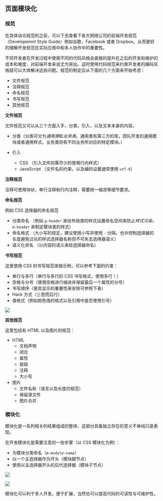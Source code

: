 ## 页面模块化

### 规范

在具体谈论规范的之前，可以下去查看下各大网络公司的前端开发规范（Developemnt Style Guide）例如谷歌，Facebook 或者 Dropbox。从而更好的理解开发规范在实际应用中和多人协作中的重要性。

不同开发者在开发过程中使用不同的代码风格会直接的提升在之后的开发和维护的成本和难度，对前端开发来说尤为突出。这时使用代码规范来约束开发者的编码风格就可以大体解决这些问题。规范的制定应从下面的几个方面来开始考虑：

- 文件规范
- 注释规范
- 命名规范
- 书写规范
- 其他规范

**文件规范**

文件规范又可以从三个方面入手，分类，引入，以及文本本身的内容。

- 分类（分类可分为*通用类*和*业务类*。通用类有第三方的库，团队开发的通用模块或者通用样式。业务类则有不同业务所对应的特定模块。）

- 引入
  - CSS （引入文件则需尽少的使用行内样式）
  - JavaScript （文件名的约束，以及编码设置通常使用 `utf-9`）

**注释规范**

注释可使用块状，单行注释和行内注释，需要统一缩进等细节要求。

**命名规范**

例如 CSS 选择器的命名规范

- 分类命名 （例如 `g-header` 来给布局类的样式设置命名空间来防止*样式污染*，`m-header` 来制定模块类的样式）
- 命名格式 （大小写的规定，建议使用小写并使用 `-` 分隔，也许控制选择器的长度避免过长的样式选择器名称但不可失去选择器语义）
- 语义化命名 （以内容的语义来给选择器命名）

**书写规范**

这里使用 CSS 的书写规范来做示例，可以参考下面的约束：

- 单行与多行（单行与多行的 CSS 书写格式，使用多行！）
- 空格与分号（使用空格进行缩进并保留最后一个属性的分号）
- 书写顺序（更具显示的重要性来安排可参照下表）
- Hack 方式（三思而后行）
- 值格式（例如颜色值的格式以及引用中是否使用引号）

![](../img/M/module_page_style_order.png)

**其他规范**

这里包括有 HTML 以及图片的规范：

- HTML
  - 文档声明
  - 闭合
  - 属性
  - 层级
  - 注释
  - 大小写
- 图片
  - 文件名称（语言以及长度的规范）
  - 保留源文件
  - 图片合并

### 模块化

模块化是一系列相关的结果组成的整体，这部分具备独立存在的意义不单纯只是表现。

在开发模块化是需要注意的一些步骤（以 CSS 模块化为例）：

- 为模块分类命名（`m-module-name`）
- 以一个主选择器作为开头（模块跟节点）
- 使用以主选择器开头的后代选择器（模块子节点）

![](../img/M/module_css_class_extend.jpg)

![](../img/M/module-css-name-module.jpg)

模块化可以利于多人开发，便于扩展，当然也可以提高代码的可读性与可维护性。
